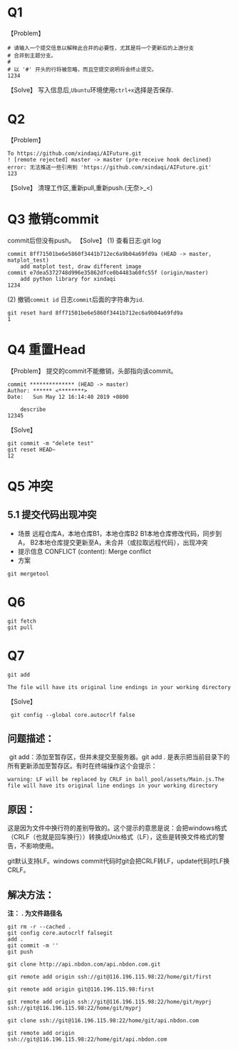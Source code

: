 # Q1

【Problem】

```
# 请输入一个提交信息以解释此合并的必要性，尤其是将一个更新后的上游分支
# 合并到主题分支。
#
# 以 '#' 开头的行将被忽略，而且空提交说明将会终止提交。
1234
```

【Solve】
写入信息后,`Ubuntu`环境使用`ctrl+x`选择是否保存.

# Q2

【Problem】

```
To https://github.com/xindaqi/AIFuture.git
! [remote rejected] master -> master (pre-receive hook declined)
error: 无法推送一些引用到 'https://github.com/xindaqi/AIFuture.git'
123
```

【Solve】
清理工作区,重新pull,重新push.(无奈>_<)

# Q3 撤销commit

commit后但没有push。
【Solve】
(1) 查看日志:git log

```
commit 8ff71501be6e5860f3441b712ec6a9b04a69fd9a (HEAD -> master, matplot_test)
    add matplot test, draw different image
commit e7dea5372748d996e35862dfce0b4483a60fc55f (origin/master)
    add python library for xindaqi
1234
```

(2) 撤销`commit id`
日志`commit`后面的字符串为`id`.

```
git reset hard 8ff71501be6e5860f3441b712ec6a9b04a69fd9a
1
```

# Q4 重置Head

【Problem】
提交的commit不能撤销，头部指向该commit。

```
commit ************** (HEAD -> master)
Author: ****** <********>
Date:   Sun May 12 16:14:40 2019 +0800

    describe
12345
```

【Solve】

```
git commit -m "delete test"
git reset HEAD~
12
```

# Q5 冲突

## 5.1 提交代码出现冲突

- 场景
  远程仓库A，本地仓库B1，本地仓库B2
  B1本地仓库修改代码，同步到A，
  B2本地仓库提交更新至A，未合并（或拉取远程代码），出现冲突
- 提示信息
  CONFLICT (content): Merge conflict
- 方案

```
git mergetool
```

# Q6

```
git fetch
git pull
```

# Q7

```
git add 

The file will have its original line endings in your working directory
```

【Solve】

```
 git config --global core.autocrlf false
```

## 问题描述：

​     git add：添加至暂存区，但并未提交至服务器。git add . 是表示把当前目录下的所有更新添加至暂存区。有时在终端操作这个会提示：

```
warning: LF will be replaced by CRLF in ball_pool/assets/Main.js.The file will have its original line endings in your working directory
```

## 原因：

​     这是因为文件中换行符的差别导致的。这个提示的意思是说：会把windows格式（CRLF（也就是回车换行））转换成Unix格式（LF），这些是转换文件格式的警告，不影响使用。

git默认支持LF。windows commit代码时git会把CRLF转LF，update代码时LF换CRLF。

## 解决方法：

**注： . 为文件路径名**

```
git rm -r --cached .
git config core.autocrlf falsegit 
add .
git commit -m '' 
git push
```

```
git clone http://api.nbdon.com/api.nbdon.com.git

git remote add origin ssh://git@116.196.115.98:22/home/git/first

git remote add origin git@116.196.115.98:first

git remote add origin ssh://git@116.196.115.98:22/home/git/myprj
ssh://git@116.196.115.98:22/home/git/myprj

git clone ssh://git@116.196.115.98:22/home/git/api.nbdon.com

git remote add origin ssh://git@116.196.115.98:22/home/git/api.nbdon.com
```

